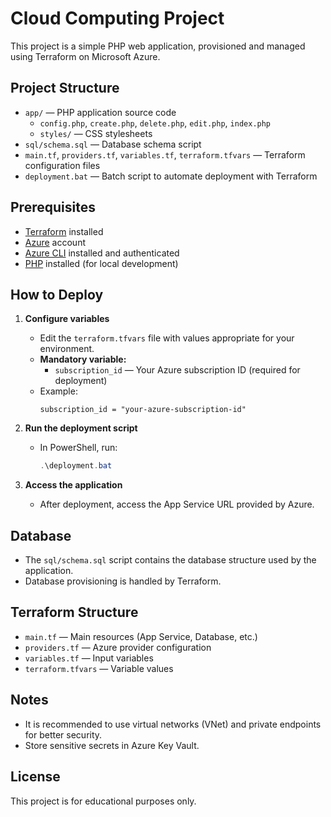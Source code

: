 # Cloud Computing Project

This project is a simple PHP web application, provisioned and managed using Terraform on Microsoft Azure.

## Project Structure

- `app/` — PHP application source code
  - `config.php`, `create.php`, `delete.php`, `edit.php`, `index.php`
  - `styles/` — CSS stylesheets
- `sql/schema.sql` — Database schema script
- `main.tf`, `providers.tf`, `variables.tf`, `terraform.tfvars` — Terraform configuration files
- `deployment.bat` — Batch script to automate deployment with Terraform

## Prerequisites

- [Terraform](https://www.terraform.io/downloads.html) installed
- [Azure](https://portal.azure.com/) account
- [Azure CLI](https://docs.microsoft.com/en-us/cli/azure/install-azure-cli) installed and authenticated
- [PHP](https://www.php.net/downloads) installed (for local development)

## How to Deploy

1. **Configure variables**
   - Edit the `terraform.tfvars` file with values appropriate for your environment.
   - **Mandatory variable:**
     - `subscription_id` — Your Azure subscription ID (required for deployment)
   - Example:
     ```hcl
     subscription_id = "your-azure-subscription-id"
     ```

2. **Run the deployment script**
   - In PowerShell, run:
     ```powershell
     .\deployment.bat
     ```

3. **Access the application**
   - After deployment, access the App Service URL provided by Azure.

## Database

- The `sql/schema.sql` script contains the database structure used by the application.
- Database provisioning is handled by Terraform.

## Terraform Structure

- `main.tf` — Main resources (App Service, Database, etc.)
- `providers.tf` — Azure provider configuration
- `variables.tf` — Input variables
- `terraform.tfvars` — Variable values

## Notes

- It is recommended to use virtual networks (VNet) and private endpoints for better security.
- Store sensitive secrets in Azure Key Vault.

## License

This project is for educational purposes only.

